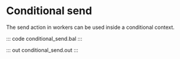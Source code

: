 # Conditional send

The send action in workers can be used inside a conditional context.

::: code conditional_send.bal :::

::: out conditional_send.out :::
